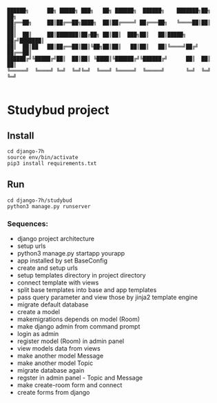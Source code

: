 ```
██████╗      ██╗ █████╗ ███╗   ██╗ ██████╗  ██████╗    ███████╗██╗  ██╗
██╔══██╗     ██║██╔══██╗████╗  ██║██╔════╝ ██╔═══██╗   ╚════██║██║  ██║
██║  ██║     ██║███████║██╔██╗ ██║██║  ███╗██║   ██║█████╗ ██╔╝███████║
██║  ██║██   ██║██╔══██║██║╚██╗██║██║   ██║██║   ██║╚════╝██╔╝ ██╔══██║
██████╔╝╚█████╔╝██║  ██║██║ ╚████║╚██████╔╝╚██████╔╝      ██║  ██║  ██║
╚═════╝  ╚════╝ ╚═╝  ╚═╝╚═╝  ╚═══╝ ╚═════╝  ╚═════╝       ╚═╝  ╚═╝  ╚═╝
                                                                       
```
# Studybud project

## Install
```
cd django-7h
source env/bin/activate
pip3 install requirements.txt
```

## Run
```
cd django-7h/studybud
python3 manage.py runserver
```

### Sequences:
* django project architecture
* setup urls 
* python3 manage.py startapp yourapp
* app installed by set BaseConfig
* create and setup urls
* setup templates directory in project directory
* connect template with views
* split base templates into base and app templates
* pass query parameter and view those by jinja2 template engine
* migrate default database
* create a model
* makemigrations depends on model (Room)
* make django admin from command prompt
* login as admin
* register model (Room) in admin panel
* view models data from views
* make another model Message
* make another model Topic
* migrate database again
* regster in admin panel - Topic and Message
* make create-room form and connect
* create forms from django